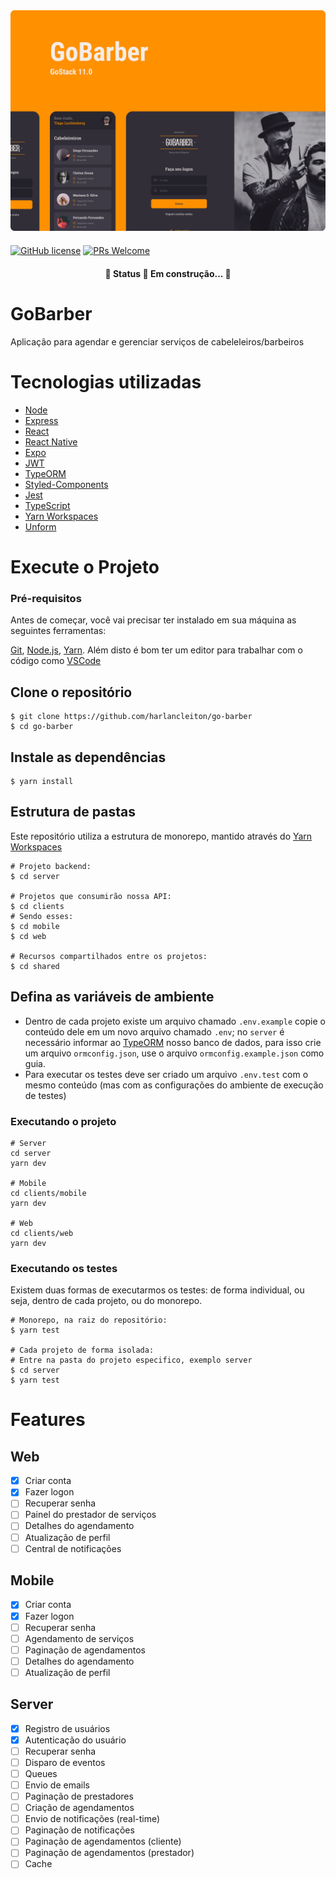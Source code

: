 <div  align="center"  style="margin-bottom: 20px;">
<img  alt="gobarber"  src="./assets/banner.png"  width="auto"  heigth="auto"/>
</div>

[![GitHub license](https://img.shields.io/github/license/harlancleiton/go-barber?style=flat-square)](https://github.com/harlancleiton/go-barber/blob/master/LICENSE)
[![PRs Welcome](https://img.shields.io/badge/PRs-welcome-brightgreen.svg?style=flat-square)](http://makeapullrequest.com)

<h4 align="center">
🚧 Status 🚀 Em construção... 🚧
</h4>

# GoBarber

Aplicação para agendar e gerenciar serviços de cabeleleiros/barbeiros

# Tecnologias utilizadas

- [Node](https://nodejs.org/en/)
- [Express](https://expressjs.com/)
- [React](https://reactjs.org/)
- [React Native](https://reactnative.dev/)
- [Expo](https://docs.expo.io/)
- [JWT](https://jwt.io/)
- [TypeORM](https://typeorm.io/)
- [Styled-Components](https://styled-components.com/)
- [Jest](https://jestjs.io/en/)
- [TypeScript](https://www.typescriptlang.org/)
- [Yarn Workspaces](https://classic.yarnpkg.com/en/docs/workspaces/)
- [Unform](https://unform.dev/)

# Execute o Projeto

### Pré-requisitos

Antes de começar, você vai precisar ter instalado em sua máquina as seguintes ferramentas:

[Git](https://git-scm.com), [Node.js](https://nodejs.org/en/), [Yarn](https://classic.yarnpkg.com/lang/en/). Além disto é bom ter um editor para trabalhar com o código como [VSCode](https://code.visualstudio.com/)

## Clone o repositório

    $ git clone https://github.com/harlancleiton/go-barber
    $ cd go-barber

## Instale as dependências

    $ yarn install

## Estrutura de pastas

Este repositório utiliza a estrutura de monorepo, mantido através do [Yarn Workspaces](https://classic.yarnpkg.com/en/docs/workspaces/)

    # Projeto backend:
    $ cd server

    # Projetos que consumirão nossa API:
    $ cd clients
    # Sendo esses:
    $ cd mobile
    $ cd web

    # Recursos compartilhados entre os projetos:
    $ cd shared

## Defina as variáveis de ambiente

- Dentro de cada projeto existe um arquivo chamado `.env.example` copie o conteúdo dele em um novo arquivo chamado `.env`; no `server` é necessário informar ao [TypeORM](https://typeorm.io/) nosso banco de dados, para isso crie um arquivo `ormconfig.json`, use o arquivo `ormconfig.example.json` como guia.
- Para executar os testes deve ser criado um arquivo `.env.test` com o mesmo conteúdo (mas com as configurações do ambiente de execução de testes)

### Executando o projeto

    # Server
    cd server
    yarn dev

    # Mobile
    cd clients/mobile
    yarn dev

    # Web
    cd clients/web
    yarn dev

### Executando os testes

Existem duas formas de executarmos os testes: de forma individual, ou seja, dentro de cada projeto, ou do monorepo.

    # Monorepo, na raiz do repositório:
    $ yarn test

    # Cada projeto de forma isolada:
    # Entre na pasta do projeto especifico, exemplo server
    $ cd server
    $ yarn test

# Features

## Web

- [x] Criar conta
- [x] Fazer logon
- [ ] Recuperar senha
- [ ] Painel do prestador de serviços
- [ ] Detalhes do agendamento
- [ ] Atualização de perfil
- [ ] Central de notificações

## Mobile

- [x] Criar conta
- [x] Fazer logon
- [ ] Recuperar senha
- [ ] Agendamento de serviços
- [ ] Paginação de agendamentos
- [ ] Detalhes do agendamento
- [ ] Atualização de perfil

## Server

- [x] Registro de usuários
- [x] Autenticação do usuário
- [ ] Recuperar senha
- [ ] Disparo de eventos
- [ ] Queues
- [ ] Envio de emails
- [ ] Paginação de prestadores
- [ ] Criação de agendamentos
- [ ] Envio de notificações (real-time)
- [ ] Paginação de notificações
- [ ] Paginação de agendamentos (cliente)
- [ ] Paginação de agendamentos (prestador)
- [ ] Cache
